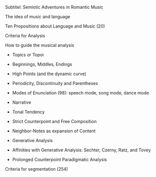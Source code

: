 Subtitel: Semiotic Adventures in Romantic Music 

The idea of music and language

Ten Propositions about Language and Music (20)

Criteria for Analysis





How to guide the musical analysis
- Topics or Topoi
- Beginnings, Middles, Endings
- High Points (and the dynamic curve)
- Periodicity, Discontinuity and Parentheses
- Modes of Enunciation (98): speech mode, song mode, dance mode
- Narrative

- Tonal Tendency
- Strict Counterpoint and Free Composition
- Neighbor-Notes as expansion of Content
- Generative Analysis
- Affinities with Generative Analysis: Sechter, Czerny, Ratz, and Tovey
- Prolonged Counterpoint
Paradigmatic Analysis

Criteria for segmentation (254)




